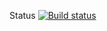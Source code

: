 Status [![Build status](https://ci.appveyor.com/api/projects/status/i82sdj41bj5uxsf1/branch/main?svg=true)](https://ci.appveyor.com/project/valeriiakraft/selenide-finale/branch/main)
